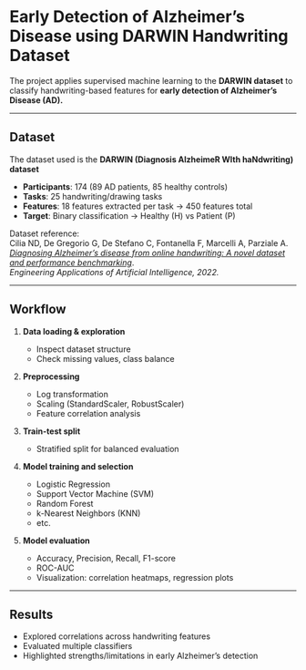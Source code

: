# Early Detection of Alzheimer’s Disease using DARWIN Handwriting Dataset

The project applies supervised machine learning to the **DARWIN dataset** to classify handwriting-based features for **early detection of Alzheimer’s Disease (AD).**

---

## Dataset

The dataset used is the **DARWIN (Diagnosis AlzheimeR WIth haNdwriting) dataset**

- **Participants**: 174 (89 AD patients, 85 healthy controls)  
- **Tasks**: 25 handwriting/drawing tasks  
- **Features**: 18 features extracted per task → 450 features total  
- **Target**: Binary classification → Healthy (H) vs Patient (P)

Dataset reference:  
Cilia ND, De Gregorio G, De Stefano C, Fontanella F, Marcelli A, Parziale A.  
[*Diagnosing Alzheimer’s disease from online handwriting: A novel dataset and performance benchmarking*](https://doi.org/10.1016/j.engappai.2022.104822).  
*Engineering Applications of Artificial Intelligence, 2022.*

---

## Workflow

1. **Data loading & exploration**
   - Inspect dataset structure  
   - Check missing values, class balance  

2. **Preprocessing**
   - Log transformation  
   - Scaling (StandardScaler, RobustScaler)  
   - Feature correlation analysis  

3. **Train-test split**  
   - Stratified split for balanced evaluation  

4. **Model training and selection**
   - Logistic Regression  
   - Support Vector Machine (SVM)  
   - Random Forest  
   - k-Nearest Neighbors (KNN)  
   - etc.  

5. **Model evaluation**
   - Accuracy, Precision, Recall, F1-score  
   - ROC-AUC  
   - Visualization: correlation heatmaps, regression plots  

---

## Results

- Explored correlations across handwriting features  
- Evaluated multiple classifiers  
- Highlighted strengths/limitations in early Alzheimer’s detection  

